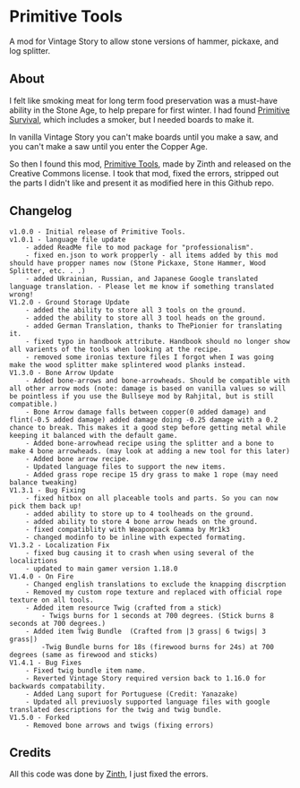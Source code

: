 # Primitive Tools

A mod for Vintage Story to allow stone versions of hammer, pickaxe, and log splitter.

## About

I felt like smoking meat for long term food preservation was a must-have ability in the Stone Age, to help prepare for first winter.  I had found [Primitive Survival](https://mods.vintagestory.at/primitivesurvival), which includes a smoker, but I needed boards to make it.

In vanilla Vintage Story you can't make boards until you make a saw, and you can't make a saw until you enter the Copper Age.

So then I found this mod, [Primitive Tools](https://mods.vintagestory.at/primitivetools), made by Zinth and released on the Creative Commons license.  I took that mod, fixed the errors, stripped out the parts I didn't like and present it as modified here in this Github repo.

## Changelog

```
v1.0.0 - Initial release of Primitive Tools.
v1.0.1 - language file update
	- added ReadMe file to mod package for "professionalism".
	- fixed en.json to work propperly - all items added by this mod should have propper names now (Stone Pickaxe, Stone Hammer, Wood Splitter, etc. . .)
	- added Ukrainian, Russian, and Japanese Google translated language translation. - Please let me know if something translated wrong!
V1.2.0 - Ground Storage Update
	- added the ability to store all 3 tools on the ground.
	- added the ability to store all 3 tool heads on the ground.
	- added German Translation, thanks to ThePionier for translating it.
	- fixed typo in handbook attribute. Handbook should no longer show all varients of the tools when looking at the recipe.
	- removed some ironias texture files I forgot when I was going make the wood splitter make splintered wood planks instead.
V1.3.0 - Bone Arrow Update
	- Added bone-arrows and bone-arrowheads. Should be compatible with all other arrow mods (note: damage is based on vanilla values so will be pointless if you use the Bullseye mod by Rahjital, but is still compatible.)
	- Bone Arrow damage falls between copper(0 added damage) and flint(-0.5 added damage) added damage doing -0.25 damage with a 0.2 chance to break. This makes it a good step before getting metal while keeping it balanced with the default game.
	- Added bone-arrowhead recipe using the splitter and a bone to make 4 bone arrowheads. (may look at adding a new tool for this later)
	- Added bone arrow recipe.
	- Updated language files to support the new items.
	- Added grass rope recipe 15 dry grass to make 1 rope (may need balance tweaking)
V1.3.1 - Bug Fixing
	- fixed hitbox on all placeable tools and parts. So you can now pick them back up!
	- added ability to store up to 4 toolheads on the ground.
	- added ability to store 4 bone arrow heads on the ground.
	- fixed compatiblity with Weaponpack Gamma by Mr1k3
	- changed modinfo to be inline with expected formating.
V1.3.2 - Localization Fix
	- fixed bug causing it to crash when using several of the localiztions
	- updated to main gamer version 1.18.0
V1.4.0 - On Fire
	- Changed english translations to exclude the knapping discrption
	- Removed my custom rope texture and replaced with official rope texture on all tools.
	- Added item resource Twig (crafted from a stick)
		- Twigs burns for 1 seconds at 700 degrees. (Stick burns 8 seconds at 700 degrees.)
	- Added item Twig Bundle  (Crafted from |3 grass| 6 twigs| 3 grass|)
		-Twig Bundle burns for 18s (firewood burns for 24s) at 700 degrees (same as firewood and sticks)
V1.4.1 - Bug Fixes
	- Fixed twig bundle item name.
	- Reverted Vintage Story required version back to 1.16.0 for backwards compatability.
	- Added Lang suport for Portuguese (Credit: Yanazake)
	- Updated all previuosly supported language files with google translated descriptions for the twig and twig bundle.
V1.5.0 - Forked
	- Removed bone arrows and twigs (fixing errors)
```

## Credits

All this code was done by [Zinth](https://mods.vintagestory.at/primitivetools), I just fixed the errors.